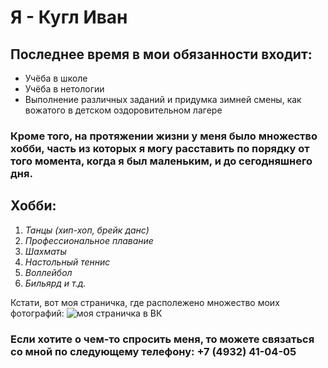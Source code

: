 # Я - Кугл Иван

## Последнее время в мои обязанности входит:

- Учёба в школе
- Учёба в нетологии
- Выполнение различных заданий и придумка зимней смены, как вожатого в детском оздоровительном лагере

### Кроме того, на протяжении жизни у меня было множество хобби, часть из которых я могу расставить по порядку от того момента, когда я был маленьким, и до сегодняшнего дня.

## Хобби:

1. _Танцы (хип-хоп, брейк данс)_
2. _Профессиональное плавание_
3. _Шахматы_
4. _Настольный теннис_
5. _Воллейбол_
6. _Бильярд и т.д._

Кстати, вот моя страничка, где располежено множество моих фотографий:
![моя страничка в ВК](https://vk.com/kuglivan)

### Если хотите о чем-то спросить меня, то можете связаться со мной по следующему телефону: +7 (4932) 41-04-05

